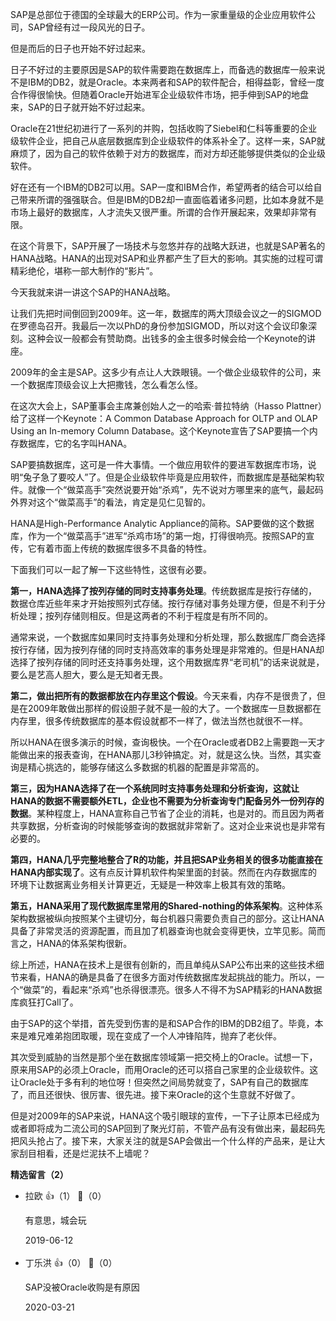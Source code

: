 SAP是总部位于德国的全球最大的ERP公司。作为一家重量级的企业应用软件公司，SAP曾经有过一段风光的日子。

但是而后的日子也开始不好过起来。

日子不好过的主要原因是SAP的软件需要跑在数据库上，而备选的数据库一般来说不是IBM的DB2，就是Oracle。本来两者和SAP的软件配合，相得益彰，曾经一度合作得很愉快。但随着Oracle开始进军企业级软件市场，把手伸到SAP的地盘来，SAP的日子就开始不好过起来。

Oracle在21世纪初进行了一系列的并购，包括收购了Siebel和仁科等重要的企业级软件企业，把自己从底层数据库到企业级软件的体系补全了。这样一来，SAP就麻烦了，因为自己的软件依赖于对方的数据库，而对方却还能够提供类似的企业级软件。

好在还有一个IBM的DB2可以用。SAP一度和IBM合作，希望两者的结合可以给自己带来所谓的强强联合。但是IBM的DB2却一直面临着诸多问题，比如本身就不是市场上最好的数据库，人才流失又很严重。所谓的合作开展起来，效果却非常有限。

在这个背景下，SAP开展了一场技术与忽悠并存的战略大跃进，也就是SAP著名的HANA战略。HANA的出现对SAP和业界都产生了巨大的影响。其实施的过程可谓精彩绝伦，堪称一部大制作的“影片”。

今天我就来讲一讲这个SAP的HANA战略。

让我们先把时间倒回到2009年。这一年，数据库的两大顶级会议之一的SIGMOD在罗德岛召开。我最后一次以PhD的身份参加SIGMOD，所以对这个会议印象深刻。这种会议一般都会有赞助商。出钱多的金主很多时候会给一个Keynote的讲座。

2009年的金主是SAP。这多少有点让人大跌眼镜。一个做企业级软件的公司，来一个数据库顶级会议上大把撒钱，怎么看怎么怪。

在这次大会上，SAP董事会主席兼创始人之一的哈索·普拉特纳（Hasso Plattner）给了这样一个Keynote：A Common Database Approach for OLTP and OLAP Using an In-memory Column Database。这个Keynote宣告了SAP要搞一个内存数据库，它的名字叫HANA。

SAP要搞数据库，这可是一件大事情。一个做应用软件的要进军数据库市场，说明“兔子急了要咬人”了。但是企业级软件毕竟是应用软件，而数据库是基础架构软件。就像一个“做菜高手”突然说要开始“杀鸡”，先不说对方哪里来的底气，最起码外界对这个“做菜高手”的看法，肯定是见仁见智的。

HANA是High-Performance Analytic Appliance的简称。SAP要做的这个数据库，作为一个“做菜高手”进军“杀鸡市场”的第一炮，打得很响亮。按照SAP的宣传，它有着市面上传统的数据库很多不具备的特性。

下面我们可以一起了解一下这些特性，这很有必要。

**第一，HANA选择了按列存储的同时支持事务处理**。传统数据库是按行存储的，数据仓库近些年来才开始按照列式存储。按行存储对事务处理方便，但是不利于分析处理；按列存储则相反。但是这两者的不利于程度是有所不同的。

通常来说，一个数据库如果同时支持事务处理和分析处理，那么数据库厂商会选择按行存储，因为按列存储的同时支持高效率的事务处理是非常难的。但是HANA却选择了按列存储的同时还支持事务处理，这个用数据库界“老司机”的话来说就是，要么是艺高人胆大，要么是无知者无畏。

**第二，做出把所有的数据都放在内存里这个假设**。今天来看，内存不是很贵了，但是在2009年敢做出那样的假设胆子就不是一般的大了。一个数据库一旦数据都在内存里，很多传统数据库的基本假设就都不一样了，做法当然也就很不一样。

所以HANA在很多演示的时候，查询极快。一个在Oracle或者DB2上需要跑一天才能做出来的报表查询，在HANA那儿3秒钟搞定。对，就是这么快。当然，其实查询是精心挑选的，能够存储这么多数据的机器的配置是非常高的。

**第三，因为HANA选择了在一个系统同时支持事务处理和分析查询，这就让HANA的数据不需要额外ETL，企业也不需要为分析查询专门配备另外一份列存的数据**。某种程度上，HANA宣称自己节省了企业的消耗，也是对的。而且因为两者共享数据，分析查询的时候能够查询的数据就非常新了。这对企业来说也是非常有必要的。

**第四，HANA几乎完整地整合了R的功能，并且把SAP业务相关的很多功能直接在HANA内部实现了**。这有点反计算机软件构架里面的封装。然而在内存数据库的环境下让数据离业务相关计算更近，无疑是一种效率上极其有效的策略。

**第五，HANA采用了现代数据库里常用的Shared-nothing的体系架构**。这种体系架构数据被纵向按照某个主键切分，每台机器只需要负责自己的部分。这让HANA具备了非常灵活的资源配置，而且加了机器查询也就会变得更快，立竿见影。简而言之，HANA的体系架构很新。

综上所述，HANA在技术上是很有创新的，而且单纯从SAP公布出来的这些技术细节来看，HANA的确是具备了在很多方面对传统数据库发起挑战的能力。所以，一个“做菜”的，看起来“杀鸡”也杀得很漂亮。很多人不得不为SAP精彩的HANA数据库疯狂打Call了。

由于SAP的这个举措，首先受到伤害的是和SAP合作的IBM的DB2组了。毕竟，本来是难兄难弟抱团取暖，现在变成了一个人冲锋陷阵，抛弃了老伙伴。

其次受到威胁的当然是那个坐在数据库领域第一把交椅上的Oracle。试想一下，原来用SAP的必须上Oracle，而用Oracle的还可以搭自己家里的企业级软件。这让Oracle处于多有利的地位呀！但突然之间局势就变了，SAP有自己的数据库了，而且还很快、很厉害、很先进。接下来Oracle的这个生意就不好做了。

但是对2009年的SAP来说，HANA这个吸引眼球的宣传，一下子让原本已经成为或者即将成为二流公司的SAP回到了聚光灯前，不管产品有没有做出来，最起码先把风头抢占了。接下来，大家关注的就是SAP会做出一个什么样的产品来，是让大家刮目相看，还是烂泥扶不上墙呢？
<div><strong>精选留言（2）</strong></div><ul>
<li><span>拉欧</span> 👍（1） 💬（0）<p>有意思，城会玩</p>2019-06-12</li><br/><li><span>丁乐洪</span> 👍（0） 💬（0）<p>SAP没被Oracle收购是有原因</p>2020-03-21</li><br/>
</ul>